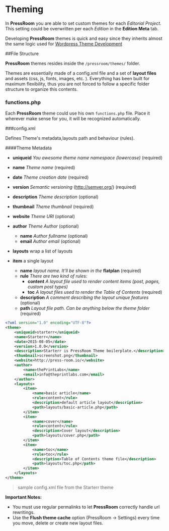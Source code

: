 # Theming

In **PressRoom** you are able to set custom themes for each *Editorial Project*. This setting could be overwritten per each *Edition* in the **Edition Meta** tab.

Developing **PressRoom** themes is quick and easy since they inherits almost the same logic used for [Wordpress Theme Development ](http://codex.wordpress.org/Theme_Development/ "Wordpress Theme Devepopment")

##File Structure

**PressRoom** themes resides inside the ```/pressroom/themes/``` folder.

Themes are essentially made of a config.xml file and a set of **layout files** and assets (css, js, fonts, images, etc. ). Everything has been built for maximum flexibility, thus you are not forced to follow a specific folder structure to organize this contents.


### functions.php
Each **PressRoom** theme could use his own `functions.php` file. Place it wherever make sense for you, it will be recognized automatically.

###config.xml

Defines Theme's metadata,layouts path and behaviour (rules).

####Theme Metadata

- __uniqueid__ _You awesome theme name namespace (lowercase)_ (required)
- __name__  _Theme name_ (required)
- __date__ _Theme creation date_ (required)
- __version__ _Semantic versioning_ (http://semver.org/) (required)
- __description__ _Theme description_ (optional)
- __thumbnail__ _Theme thumbnail_ (required)
- __website__ _Theme URI_ (optional)
- __author__ _Theme Author_ (optional)
  + __name__ _Author fullname_ (optional)
  + __email__ _Author email_ (optional)

- __layouts__ wrap a list of layouts
- __item__ a single layout
    + __name__ _layout name. It'll be shown in the_ __flatplan__ (required)
    + __rule__ _There are two kind of rules:_ 
        + __content__ _A layout file used to render content items (post, pages, custom post types)_
        + __toc__ _A layout files used to render the Table of Contents_ (required)
    + __description__ _A comment describing the layout unique features_ (optional) 
    + __path__ _Layout file path. Can be anything below the theme folder_ (required)

``` xml
<?xml version="1.0" encoding="UTF-8"?>
<theme>
    <uniqueid>starterr</uniqueid>
    <name>Starterr</name>
    <date>2015-08-05</date>
    <version>1.0.0</version>
    <description>Starterr is PressRoom Theme boilerplate.</description>
    <thumbnail>screenshot.png</thumbnail>
    <website>http://press-room.io/</website>
    <author>
        <name>thePrintLabs</name>
        <email>info@theprintlabs.com</email>
    </author>
    <layouts>
        <item>
            <name>basic article</name>
            <rule>content</rule>
            <description>default article layout</description>
            <path>layouts/basic-article.php</path>
        </item>
        <item>
            <name>cover</name>
            <rule>content</rule>
            <description>Cover layout</description>
            <path>layouts/cover.php</path>
        </item>
        <item>
            <name>toc</name>
            <rule>toc</rule>
            <description>Table of Contents theme file</description>
            <path>layouts/toc.php</path>
        </item>
    </layouts>
</theme>
```

> sample config.xml file from the Starterr theme

**Important Notes:**

- You must use regular permalinks to let **PressRoom** correctly handle url rewritings.
- Use the **Flush theme cache** option (PressRoom -> Settings) every time you move, delete or create new layout files.
